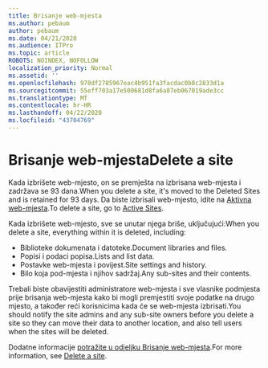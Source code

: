 ```yaml
---
title: Brisanje web-mjesta
ms.author: pebaum
author: pebaum
ms.date: 04/21/2020
ms.audience: ITPro
ms.topic: article
ROBOTS: NOINDEX, NOFOLLOW
localization_priority: Normal
ms.assetid: ''
ms.openlocfilehash: 978df2785967eac4b951fa3facdac0b8c2833d1a
ms.sourcegitcommit: 55eff703a17e500681d8fa6a87eb067019ade3cc
ms.translationtype: MT
ms.contentlocale: hr-HR
ms.lasthandoff: 04/22/2020
ms.locfileid: "43704769"
---
```

# <a name="delete-a-site"></a><span data-ttu-id="6f6ec-102">Brisanje web-mjesta</span><span class="sxs-lookup"><span data-stu-id="6f6ec-102">Delete a site</span></span>

<span data-ttu-id="6f6ec-103">Kada izbrišete web-mjesto, on se premješta na izbrisana web-mjesta i zadržava se 93 dana.</span><span class="sxs-lookup"><span data-stu-id="6f6ec-103">When you delete a site, it's moved to the Deleted Sites and is retained for 93 days.</span></span> <span data-ttu-id="6f6ec-104">Da biste izbrisali web-mjesto, idite na [Aktivna web-mjesta](https://admin.microsoft.com/sharepoint?page=sitemanagement&modern=true).</span><span class="sxs-lookup"><span data-stu-id="6f6ec-104">To delete a site, go to [Active Sites](https://admin.microsoft.com/sharepoint?page=sitemanagement&modern=true).</span></span> 

<span data-ttu-id="6f6ec-105">Kada izbrišete web-mjesto, sve se unutar njega briše, uključujući:</span><span class="sxs-lookup"><span data-stu-id="6f6ec-105">When you delete a site, everything within it is deleted, including:</span></span>

- <span data-ttu-id="6f6ec-106">Biblioteke dokumenata i datoteke.</span><span class="sxs-lookup"><span data-stu-id="6f6ec-106">Document libraries and files.</span></span>
- <span data-ttu-id="6f6ec-107">Popisi i podaci popisa.</span><span class="sxs-lookup"><span data-stu-id="6f6ec-107">Lists and list data.</span></span>
- <span data-ttu-id="6f6ec-108">Postavke web-mjesta i povijest.</span><span class="sxs-lookup"><span data-stu-id="6f6ec-108">Site settings and history.</span></span>
- <span data-ttu-id="6f6ec-109">Bilo koja pod-mjesta i njihov sadržaj.</span><span class="sxs-lookup"><span data-stu-id="6f6ec-109">Any sub-sites and their contents.</span></span>

<span data-ttu-id="6f6ec-110">Trebali biste obavijestiti administratore web-mjesta i sve vlasnike podmjesta prije brisanja web-mjesta kako bi mogli premjestiti svoje podatke na drugo mjesto, a također reći korisnicima kada će se web-mjesta izbrisati.</span><span class="sxs-lookup"><span data-stu-id="6f6ec-110">You should notify the site admins and any sub-site owners before you delete a site so they can move their data to another location, and also tell users when the sites will be deleted.</span></span>

<span data-ttu-id="6f6ec-111">Dodatne informacije [potražite u odjeljku Brisanje web-mjesta](https://docs.microsoft.com/sharepoint/delete-site-collection).</span><span class="sxs-lookup"><span data-stu-id="6f6ec-111">For more information, see [Delete a site](https://docs.microsoft.com/sharepoint/delete-site-collection).</span></span>
